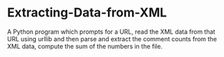 # Extracting-Data-from-XML
A Python program which prompts for a URL, read the XML data from that URL using urllib and then parse and extract the comment counts from the XML data, compute the sum of the numbers in the file.
